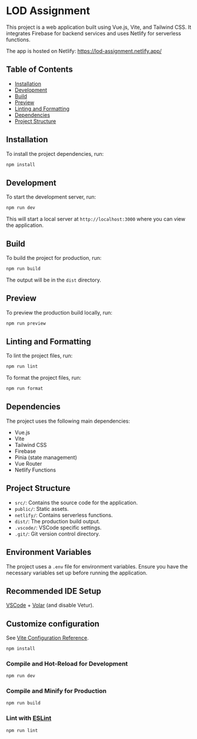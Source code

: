 # LOD Assignment

This project is a web application built using Vue.js, Vite, and Tailwind CSS. It integrates Firebase for backend services and uses Netlify for serverless functions.

The app is hosted on Netlify:
https://lod-assignment.netlify.app/

## Table of Contents

- [Installation](#installation)
- [Development](#development)
- [Build](#build)
- [Preview](#preview)
- [Linting and Formatting](#linting-and-formatting)
- [Dependencies](#dependencies)
- [Project Structure](#project-structure)

## Installation

To install the project dependencies, run:

```bash
npm install
```

## Development

To start the development server, run:

```bash
npm run dev
```

This will start a local server at `http://localhost:3000` where you can view the application.

## Build

To build the project for production, run:

```bash
npm run build
```

The output will be in the `dist` directory.

## Preview

To preview the production build locally, run:

```bash
npm run preview
```

## Linting and Formatting

To lint the project files, run:

```bash
npm run lint
```

To format the project files, run:

```bash
npm run format
```

## Dependencies

The project uses the following main dependencies:

- Vue.js
- Vite
- Tailwind CSS
- Firebase
- Pinia (state management)
- Vue Router
- Netlify Functions

## Project Structure

- `src/`: Contains the source code for the application.
- `public/`: Static assets.
- `netlify/`: Contains serverless functions.
- `dist/`: The production build output.
- `.vscode/`: VSCode specific settings.
- `.git/`: Git version control directory.

## Environment Variables

The project uses a `.env` file for environment variables. Ensure you have the necessary variables set up before running the application.

## Recommended IDE Setup

[VSCode](https://code.visualstudio.com/) + [Volar](https://marketplace.visualstudio.com/items?itemName=Vue.volar) (and disable Vetur).

## Customize configuration

See [Vite Configuration Reference](https://vite.dev/config/).

```sh
npm install
```

### Compile and Hot-Reload for Development

```sh
npm run dev
```

### Compile and Minify for Production

```sh
npm run build
```

### Lint with [ESLint](https://eslint.org/)

```sh
npm run lint
```
